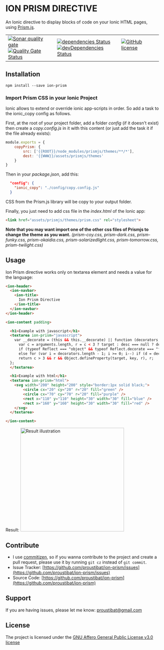 ION PRISM DIRECTIVE
===================

An Ionic directive to display blocks of code on your Ionic HTML pages, using [Prism.js](http://prismjs.com).

<table>
	<tr>
		<td>
			<a href='https://sonarcloud.io/dashboard?id=prstbt.ion-prism.directive'><img src='https://sonarcloud.io/api/badges/gate?key=prstbt.ion-prism.directive' alt='Sonar quality gate'/></a><br/>
			<a href='https://sonarcloud.io/component_measures?id=prstbt.ion-prism.directive&metric=alert_status'><img src='https://sonarcloud.io/api/badges/measure?key=prstbt.ion-prism.directive&metric=alert_status' alt='Quality Gate Status'/></a>
		</td>
		<td>
			<a href='https://david-dm.org/proustibat/ion-prism'><img src='https://david-dm.org/proustibat/ion-prism/status.svg' alt='dependencies Status'/></a><br/>
			<a href='https://david-dm.org/proustibat/ion-prism?type=dev'><img src='https://david-dm.org/proustibat/ion-prism/dev-status.svg' alt='devDependencies Status'/></a><br/>
		</td>
    <td>
      <a href='https://github.com/proustibat/ion-prism/blob/master/LICENSE.md'><img src='https://img.shields.io/github/license/proustibat/ion-prism.svg' alt='GitHub license'/></a><br/><br/>
    </td>
	</tr>
</table>

Installation
------------

```
npm install --save ion-prism
```

### Import Prism CSS in your Ionic Project

Ionic allows to extend or override ionic app-scripts in order. So add a task to the ionic_copy config as follows.

First, at the root of your project folder, add a folder *config* (if it doesn't exist) then create a *copy.config.js* in it with this content (or just add the task it if the file already exists):

```javascript
module.exports = {
    copyPrism: {
        src: ['{{ROOT}}/node_modules/prismjs/themes/**/*'],
        dest: '{{WWW}}/assets/prismjs/themes'
    }
}
```

Then in your *package.json*, add this:
```json
  "config": {
    "ionic_copy": "./config/copy.config.js"
  }
```

CSS from the Prism.js library will be copy to your output folder. 


Finally, you just need to add css file in the *index.html* of the Ionic app: 

```html
<link href="assets/prismjs/themes/prism.css" rel="stylesheet">
```
**Note that you may want import one of the other css files of Prismjs to change the theme as you want.** *(prism-coy.css, prism-dark.css, prism-funky.css, prism-okaidia.css, prism-solarizedlight.css, prism-tomorrow.css, prism-twilight.css)*



Usage
-----
Ion Prism directive works only on textarea element and needs a value for the language: 

```html
<ion-header>
  <ion-navbar>
    <ion-title>
      Ion Prism Directive
    </ion-title>
  </ion-navbar>
</ion-header>

<ion-content padding>

  <h1>Example with javascript</h1>
  <textarea ion-prism="javascript">
    var __decorate = (this && this.__decorate) || function (decorators, target, key, desc) {
      var c = arguments.length, r = c < 3 ? target : desc === null ? desc = Object.getOwnPropertyDescriptor(target, key) : desc, d;
      if (typeof Reflect === "object" && typeof Reflect.decorate === "function") r = Reflect.decorate(decorators, target, key, desc);
      else for (var i = decorators.length - 1; i >= 0; i--) if (d = decorators[i]) r = (c < 3 ? d(r) : c > 3 ? d(target, key, r) : d(target, key)) || r;
      return c > 3 && r && Object.defineProperty(target, key, r), r;
  };
  </textarea>

  <h1>Example with html</h1>
  <textarea ion-prism="html">
    <svg width="200" height="200" style="border:1px solid black;">
        <circle cx="20" cy="20" r="20" fill="green" />
        <circle cx="70" cy="70" r="20" fill="purple" />
        <rect x="110" y="110" height="30" width="30" fill="blue" />
        <rect x="160" y="160" height="30" width="30" fill="red" />
    </svg>
  </textarea>

</ion-content>

```

Result: 
<img src="https://i.imgur.com/CMN7Ck1.png" width="340" alt="Result illustration"/>



Contribute
----------
- I use [commitizen](https://github.com/commitizen/cz-cli), so if you wanna contribute to the project and create a pull request, please use it by running `git cz` instead of `git commit`.
- Issue Tracker: [https://github.com/proustibat/ion-prism/issues](https://github.com/proustibat/ion-prism/issues)
- Source Code: [https://github.com/proustibat/ion-prism](https://github.com/proustibat/ion-prism)

Support
-------
If you are having issues, please let me know: proustibat@gmail.com

License
-------
The project is licensed under the [GNU Affero General Public License v3.0 license](LICENSE)

